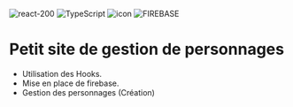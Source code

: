 ![react-200](https://user-images.githubusercontent.com/43074465/105323367-57d48900-5bca-11eb-8cc8-66723fa2e6d6.png)
![TypeScript](https://user-images.githubusercontent.com/43074465/106958667-f66bf880-6739-11eb-95fe-3e50b94a997b.png)
![icon](https://user-images.githubusercontent.com/43074465/98969194-e5329780-250e-11eb-8b4b-40c3c1edad88.png)
![FIREBASE](https://user-images.githubusercontent.com/43074465/108908279-64ae2780-7623-11eb-8b25-264eea210de2.png)
# Petit site de gestion de personnages
- Utilisation des Hooks.
- Mise en place de firebase.
- Gestion des personnages (Création)
